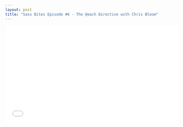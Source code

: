 ```yaml
---
layout: post
title: "Sass Bites Episode #6 - The @each Directive with Chris Bloom"
---
```


<iframe width='560' height='315' src='//www.youtube.com/embed/dlmsjTi-HwI' frameborder='0' allowfullscreen></iframe>